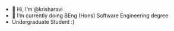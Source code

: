 - 👋 Hi, I’m @krisharavi
- 🌱 I’m currently doing BEng (Hons) Software Engineering degree
- Undergraduate Student  :)
<!---
krisharavi/krisharavi is a ✨ special ✨ repository because its `README.md` (this file) appears on your GitHub profile.
You can click the Preview link to take a look at your changes.
--->
